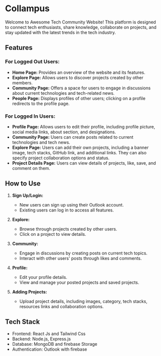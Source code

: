 # Collampus

Welcome to Awesome Tech Community Website! This platform is designed to connect tech enthusiasts, share knowledge, collaborate on projects, and stay updated with the latest trends in the tech industry.

## Features

### For Logged Out Users:

- **Home Page:** Provides an overview of the website and its features.
- **Explore Page:** Allows users to discover projects created by other members.
- **Community Page:** Offers a space for users to engage in discussions about current technologies and tech-related news.
- **People Page:** Displays profiles of other users; clicking on a profile redirects to the profile page.

### For Logged In Users:

- **Profile Page:** Allows users to edit their profile, including profile picture, social media links, about section, and designations.
- **Community Page:** Users can create posts related to current technologies and tech news.
- **Explore Page:** Users can add their own projects, including a banner image, tech stacks, GitHub link, and additional links. They can also specify project collaboration options and status.
- **Project Details Page:** Users can view details of projects, like, save, and comment on them.

## How to Use

1. **Sign Up/Login:**
   - New users can sign up using their Outlook account.
   - Existing users can log in to access all features.

2. **Explore:**
   - Browse through projects created by other users.
   - Click on a project to view details.

3. **Community:**
   - Engage in discussions by creating posts on current tech topics.
   - Interact with other users' posts through likes and comments.

4. **Profile:**
   - Edit your profile details.
   - View and manage your posted projects and saved projects.

5. **Adding Projects:**
   - Upload project details, including images, category, tech stacks, resources links and collaboration options.

## Tech Stack

- Frontend: React Js and Tailwind Css
- Backend: Node.js, Express.js
- Database: MongoDB and firebase Storage
- Authentication: Outlook with firebase



